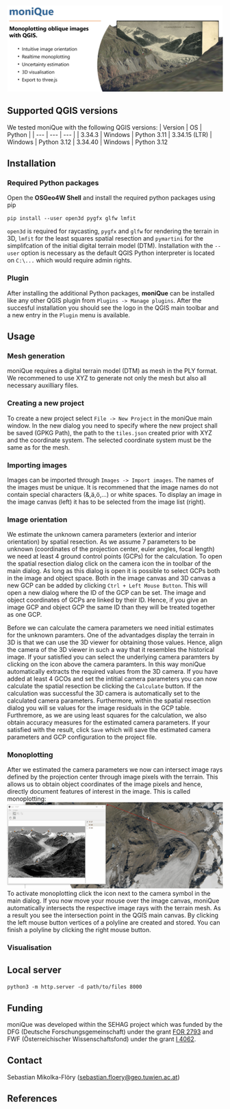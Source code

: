 ![moniQue - Header](./moniQue/doc/monique_header_hr.jpg)

## Supported QGIS versions
We tested moniQue with the following QGIS versions:
| Version  | OS | Python |
| --- | --- | --- |
| 3.34.3 | Windows | Python 3.11
| 3.34.15 (LTR) | Windows | Python 3.12
| 3.34.40 | Windows | Python 3.12

## Installation
### Required Python packages
Open the **OSGeo4W Shell** and install the required python packages using pip  

    pip install --user open3d pygfx glfw lmfit

`open3d` is required for raycasting, `pygfx` and `glfw` for rendering the terrain in 3D, `lmfit` for the least squares spatial resection and `pymartini` for the simplifcation of the initial digital terrain model (DTM). Installation with the `--user` option is necessary as the default QGIS Python interpreter is located on ```C:\...``` which would require admin rights.  

### Plugin
After installing the additional Python packages, **moniQue** can be installed like any other QGIS plugin from `Plugins -> Manage plugins`. After the succesful installation you should see the logo in the QGIS main toolbar and a new entry in the `Plugin` menu is available.

## Usage
### Mesh generation
moniQue requires a digital terrain model (DTM) as mesh in the PLY format. We recommened to use XYZ to generate not only the mesh but also all necessary auxilliary files. 

<!-- ### Terrain simplification
For the rendering of the terrain in 3D and raycasting we represent the terrain as mesh. If you already have a DTM as mesh, specifically in the .ply format, you can directly use it and skip this step. Otherwise moniQque offers the functionality to convert an existing DTM, available as grid (.tif) to a simplified mesh (.ply). Go to `Plugins -> moniQue -> Convert DTM to mesh` which opens a new dialog. From the new dialog select the input grid, output path and the maximum error of the simplified mesh. -->

### Creating a new project
To create a new project select `File -> New Project` in the moniQue main window. In the new dialog you need to specify where the new project shall be saved (GPKG Path), the path to the `tiles.json` created prior with XYZ and the coordinate system. The selected coordinate system must be the same as for the mesh. 

### Importing images
Images can be imported through `Images -> Import images`. The names of the images must be unique. It is recommened that the image names do not contain special characters (&,ä,ö,...) or white spaces. To display an image in the image canvas (left) it has to be selected from the image list (right).

### Image orientation
We estimate the unknown camera parameters (exterior and interior orientation) by spatial resection. As we assume 7 parameters to be unknown (coordinates of the projection center, euler angles, focal length) we need at least 4 ground control points (GCPs) for the calculation. To open the spatial resection dialog click on the camera icon the in toolbar of the main dialog. As long as this dialog is open it is possible to select GCPs both in the image and object space. Both in the image canvas and 3D canvas a new GCP can be added by clicking `Ctrl + Left Mouse Button`. This will open a new dialog where the ID of the GCP can be set. The image and object coordinates of GCPs are linked by their ID. Hence, if you give an image GCP and object GCP the same ID than they will be treated together as one GCP. 

Before we can calculate the camera parameters we need initial estimates for the unknown paramters. One of the advantadges display the terrain in 3D is that we can use the 3D viewer for obtaining those values. Hence, align the camera of the 3D viewer in such a way that it resembles the historical image. If your satisfied you can select the underlying camera paramters by clicking on the icon above the camera paramters. In this way moniQue automatically extracts the required values from the 3D camera. If you have added at least 4 GCOs and set the intitial camera parameters you can now calculate the spatial resection be clicking the `Calculate` button. If the calculation was successful the 3D camera is automatically set to the calculated camera parameters. Furthermore, within the spatial resection dialog you will se values for the image residuals in the GCP table. Furthremore, as we are using least squares for the calculation, we also obtain accuracy measures for the estimated camera parameters. If your satisfied with the result, click `Save` which will save the estimated camera parameters and GCP configuration to the project file.

### Monoplotting
After we estimated the camera parameters we now can intersect image rays defined by the projection center through image pixels with the terrain. This allows us to obtain object coordinates of the image pixels and hence, directly document features of interest in the image. This is called monoplotting:
![moniQue - Main dialog](./moniQue/doc/monoplot.gif)
To activate monoplotting click the icon next to the camera symbol in the main dialog. If you now move your mouse over the image canvas, moniQue automatically intersects the respective image rays with the terrain mesh. As a result you see the intersection point in the QGIS main canvas. By clicking the left mouse button vertices of a polyline are created and stored. You can finish a polyline by clicking the right mouse button.

### Visualisation
## Local server
`python3 -m http.server -d path/to/files 8000`

## Funding
moniQue was developed within the SEHAG project which was funded by the DFG (Deutsche Forschungsgemeinschaft) under the grant [FOR 2793](https://gepris.dfg.de/gepris/projekt/394200609) and FWF (Österreichischer Wissenschaftsfond) under the grant [I 4062](https://www.fwf.ac.at/forschungsradar/10.55776/I4062).

## Contact
Sebastian Mikolka-Flöry (sebastian.floery@geo.tuwien.ac.at)

## References
